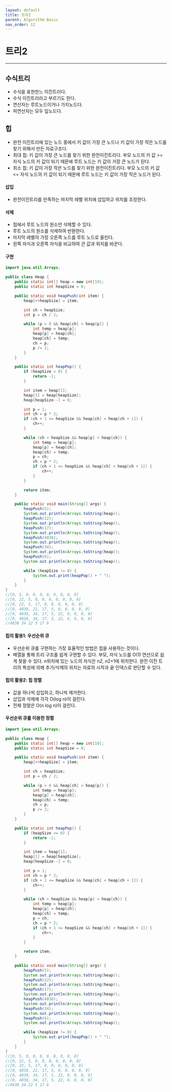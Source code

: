 ```yaml
---
layout: default
title: 트리2
parent: Algorithm Basic
nav_order: 12
---
```


# 트리2

---

## 수식트리

- 수식을 표현한느 이진트리다.
- 수식 이진트리라고 부르기도 한다.
- 연산자는 루트노드이거나 가지노드다.
- 피연산자는 모두 잎노드다.

## 힙

- 완전 이진트리에 있는 노드 중에서 키 값이 가장 큰 노드나 키 값이 가장 작은 노드를 찾기 위해서 만든 자료구조다.
- 최대 힙: 키 값이 가장 큰 노드를 찾기 위한 완전이진트리다. 부모 노드의 키 값 >= 자식 노드의 키 값이 되기 때문에 루트 노드는 키 값이 가장 큰 노드가 된다.
- 최소 힙: 키 값이 가장 작은 노드를 찾기 위한 완전이진트리다. 부모 노드의 키 값 <= 자식 노드의 키 값이 되기 때문에 루트 노드는 키 값이 가장 작은 노드가 된다.

#### 삽입

- 완전이진트리를 만족하는 마지막 레벨 위치에 삽입하고 위치를 조정한다.

#### 삭제

- 힙에서 루트 노드의 원소만 삭제할 수 있다.
- 루트 노드의 원소를 삭제하여 반환한다.
- 마지막 레벨의 가장 오른쪽 노드를 루트 노드로 올린다.
- 왼쪽 자식과 오른쪽 자식을 비교하여 큰 값과 위치를 바꾼다.

#### 구현

```java
import java.util.Arrays;

public class Heap {
	public static int[] heap = new int[10];
	public static int heapSize = 0;

	public static void heapPush(int item) {
		heap[++heapSize] = item;

		int ch = heapSize;
		int p = ch / 2;

		while (p > 0 && heap[ch] > heap[p]) {
			int temp = heap[p];
			heap[p] = heap[ch];
			heap[ch] = temp;
			ch = p;
			p /= 2;
		}
	}

	public static int heapPop() {
		if (heapSize < 0) {
			return -1;
		}

		int item = heap[1];
		heap[1] = heap[heapSize];
		heap[heapSize--] = 0;

		int p = 1;
		int ch = p * 2;
		if (ch + 1 <= heapSize && heap[ch] < heap[ch + 1]) {
			ch++;
		}

		while (ch < heapSize && heap[p] < heap[ch]) {
			int temp = heap[p];
			heap[p] = heap[ch];
			heap[ch] = temp;
			p = ch;
			ch = p * 2;
			if (ch + 1 <= heapSize && heap[ch] < heap[ch + 1]) {
				ch++;
			}
		}

		return item;
	}

	public static void main(String[] args) {
		heapPush(5);
		System.out.println(Arrays.toString(heap));
		heapPush(22);
		System.out.println(Arrays.toString(heap));
		heapPush(17);
		System.out.println(Arrays.toString(heap));
		heapPush(4038);
		System.out.println(Arrays.toString(heap));
		heapPush(34);
		System.out.println(Arrays.toString(heap));
		heapPush(6);
		System.out.println(Arrays.toString(heap));

		while (heapSize != 0) {
			System.out.print(heapPop() + " ");
		}
	}
}
//[0, 5, 0, 0, 0, 0, 0, 0, 0, 0]
//[0, 22, 5, 0, 0, 0, 0, 0, 0, 0]
//[0, 22, 5, 17, 0, 0, 0, 0, 0, 0]
//[0, 4038, 22, 17, 5, 0, 0, 0, 0, 0]
//[0, 4038, 34, 17, 5, 22, 0, 0, 0, 0]
//[0, 4038, 34, 17, 5, 22, 6, 0, 0, 0]
//4038 34 22 5 17 6
```

#### 힙의 활용1: 우선순위 큐

- 우선순위 큐를 구현하는 가장 효율적인 방법은 힙을 사용하는 것이다.
- 배열을 통해 트리 구조를 쉽게 구현할 수 있다. 부모, 자식 노드를 O(1) 연산으로 쉽게 찾을 수 있다. n위치에 있는 노드의 자식은 n*2, n*2+1에 위치한다. 완전 이진 트리의 특성에 의해 추가/삭제의 위치는 자료의 시작과 끝 인덱스로 판단할 수 있다.

#### 힙의 활용2: 힙 정렬

- 값을 하나씩 삽입하고, 하니씩 제거한다.
- 삽입과 삭제에 각각 O(log n)이 걸린다.
- 전체 정렬은 O(n log n)이 걸린다.

#### 우선순위 큐를 이용한 정렬

```java
import java.util.Arrays;

public class Heap {
	public static int[] heap = new int[10];
	public static int heapSize = 0;

	public static void heapPush(int item) {
		heap[++heapSize] = item;

		int ch = heapSize;
		int p = ch / 2;

		while (p > 0 && heap[ch] > heap[p]) {
			int temp = heap[p];
			heap[p] = heap[ch];
			heap[ch] = temp;
			ch = p;
			p /= 2;
		}
	}

	public static int heapPop() {
		if (heapSize <= 0) {
			return -1;
		}

		int item = heap[1];
		heap[1] = heap[heapSize];
		heap[heapSize--] = 0;

		int p = 1;
		int ch = p * 2;
		if (ch + 1 <= heapSize && heap[ch] < heap[ch + 1]) {
			ch++;
		}

		while (ch < heapSize && heap[p] < heap[ch]) {
			int temp = heap[p];
			heap[p] = heap[ch];
			heap[ch] = temp;
			p = ch;
			ch = p * 2;
			if (ch + 1 <= heapSize && heap[ch] < heap[ch + 1]) {
				ch++;
			}
		}

		return item;
	}

	public static void main(String[] args) {
		heapPush(5);
		System.out.println(Arrays.toString(heap));
		heapPush(22);
		System.out.println(Arrays.toString(heap));
		heapPush(17);
		System.out.println(Arrays.toString(heap));
		heapPush(4038);
		System.out.println(Arrays.toString(heap));
		heapPush(34);
		System.out.println(Arrays.toString(heap));
		heapPush(6);
		System.out.println(Arrays.toString(heap));

		while (heapSize != 0) {
			System.out.print(heapPop() + " ");
		}
	}
}
//[0, 5, 0, 0, 0, 0, 0, 0, 0, 0]
//[0, 22, 5, 0, 0, 0, 0, 0, 0, 0]
//[0, 22, 5, 17, 0, 0, 0, 0, 0, 0]
//[0, 4038, 22, 17, 5, 0, 0, 0, 0, 0]
//[0, 4038, 34, 17, 5, 22, 0, 0, 0, 0]
//[0, 4038, 34, 17, 5, 22, 6, 0, 0, 0]
//4038 34 22 5 17 6
```
